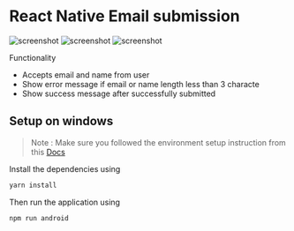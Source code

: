 # React Native Email submission

![screenshot](https://i.postimg.cc/76GtGcfc/Screenshot-1648236672.png) ![screenshot](https://i.postimg.cc/3N2L9vjF/Screenshot-1648236695.png) ![screenshot](https://i.postimg.cc/rmBnSJ4p/Screenshot-1648236700.png)

Functionality

- Accepts email and name from user
- Show error message if email or name length less than 3 characte
- Show success message after successfully submitted

## Setup on windows
>Note : Make sure you followed the environment setup instruction from this [Docs](https://reactnative.dev/docs/environment-setup)

Install the dependencies using
```sh
yarn install
```
Then run the application using
```sh
npm run android
```

